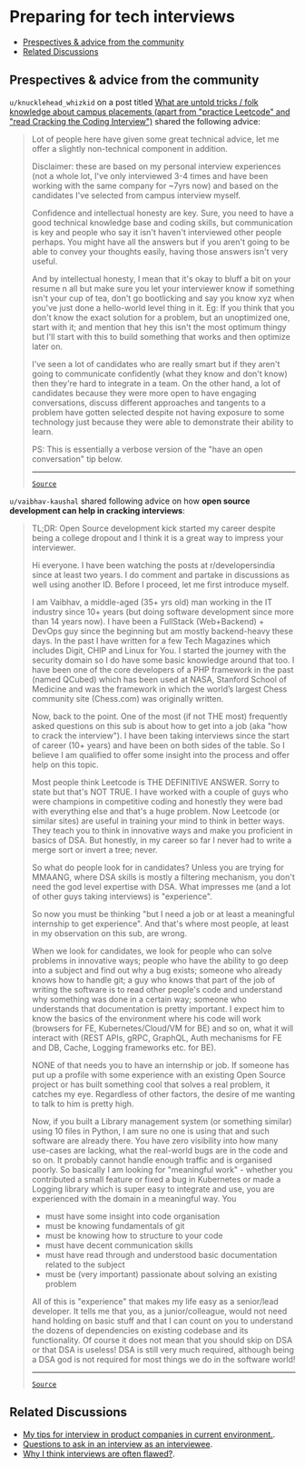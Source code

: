 <!-- omit from toc -->
# Preparing for tech interviews

- [Prespectives \& advice from the community](#prespectives--advice-from-the-community)
- [Related Discussions](#related-discussions)

## Prespectives & advice from the community

`u/knucklehead_whizkid` on a post titled [What are untold tricks / folk knowledge about campus placements (apart from "practice Leetcode" and "read Cracking the Coding Interview")](https://www.reddit.com/r/developersIndia/comments/qiupil/what_are_untold_tricks_folk_knowledge_about/) shared the following advice:

<blockquote>

Lot of people here have given some great technical advice, let me offer a slightly non-technical component in addition.

Disclaimer: these are based on my personal interview experiences (not a whole lot, I've only interviewed 3-4 times and have been working with the same company for ~7yrs now) and based on the candidates I've selected from campus interview myself.

Confidence and intellectual honesty are key. Sure, you need to have a good technical knowledge base and coding skills, but communication is key and people who say it isn't haven't interviewed other people perhaps. You might have all the answers but if you aren't going to be able to convey your thoughts easily, having those answers isn't very useful.

And by intellectual honesty, I mean that it's okay to bluff a bit on your resume n all but make sure you let your interviewer know if something isn't your cup of tea, don't go bootlicking and say you know xyz when you've just done a hello-world level thing in it. Eg: If you think that you don't know the exact solution for a problem, but an unoptimized one, start with it; and mention that hey this isn't the most optimum thingy but I'll start with this to build something that works and then optimize later on.

I've seen a lot of candidates who are really smart but if they aren't going to communicate confidently (what they know and don't know) then they're hard to integrate in a team. On the other hand, a lot of candidates because they were more open to have engaging conversations, discuss different approaches and tangents to a problem have gotten selected despite not having exposure to some technology just because they were able to demonstrate their ability to learn.

PS: This is essentially a verbose version of the "have an open conversation" tip below.

---

[`Source`](https://www.reddit.com/r/developersIndia/comments/qiupil/comment/himagga/)

</blockquote>

`u/vaibhav-kaushal` shared following advice on how **open source development can help in cracking interviews**:

<blockquote>

TL;DR: Open Source development kick started my career despite being a college dropout and I think it is a great way to impress your interviewer.

Hi everyone. I have been watching the posts at r/developersindia since at least two years. I do comment and partake in discussions as well using another ID. Before I proceed, let me first introduce myself.

I am Vaibhav, a middle-aged (35+ yrs old) man working in the IT industry since 10+ years (but doing software development since more than 14 years now). I have been a FullStack (Web+Backend) + DevOps guy since the beginning but am mostly backend-heavy these days. In the past I have written for a few Tech Magazines which includes Digit, CHIP and Linux for You. I started the journey with the security domain so I do have some basic knowledge around that too. I have been one of the core developers of a PHP framework in the past (named QCubed) which has been used at NASA, Stanford School of Medicine and was the framework in which the world’s largest Chess community site (Chess.com) was originally written.

Now, back to the point. One of the most (if not THE most) frequently asked questions on this sub is about how to get into a job (aka "how to crack the interview"). I have been taking interviews since the start of career (10+ years) and have been on both sides of the table. So I believe I am qualified to offer some insight into the process and offer help on this topic.

Most people think Leetcode is THE DEFINITIVE ANSWER. Sorry to state but that's NOT TRUE. I have worked with a couple of guys who were champions in competitive coding and honestly they were bad with everything else and that's a huge problem. Now Leetcode (or similar sites) are useful in training your mind to think in better ways. They teach you to think in innovative ways and make you proficient in basics of DSA. But honestly, in my career so far I never had to write a merge sort or invert a tree; never.

So what do people look for in candidates? Unless you are trying for MMAANG, where DSA skills is mostly a filtering mechanism, you don't need the god level expertise with DSA. What impresses me (and a lot of other guys taking interviews) is "experience".

So now you must be thinking "but I need a job or at least a meaningful internship to get experience". And that's where most people, at least in my observation on this sub, are wrong.

When we look for candidates, we look for people who can solve problems in innovative ways; people who have the ability to go deep into a subject and find out why a bug exists; someone who already knows how to handle git; a guy who knows that part of the job of writing the software is to read other people's code and understand why something was done in a certain way; someone who understands that documentation is pretty important. I expect him to know the basics of the environment where his code will work (browsers for FE, Kubernetes/Cloud/VM for BE) and so on, what it will interact with (REST APIs, gRPC, GraphQL, Auth mechanisms for FE and DB, Cache, Logging frameworks etc. for BE).

NONE of that needs you to have an internship or job. If someone has put up a profile with some experience with an existing Open Source project or has built something cool that solves a real problem, it catches my eye. Regardless of other factors, the desire of me wanting to talk to him is pretty high.

Now, if you built a Library management system (or something similar) using 10 files in Python, I am sure no one is using that and such software are already there. You have zero visibility into how many use-cases are lacking, what the real-world bugs are in the code and so on. It probably cannot handle enough traffic and is organised poorly. So basically I am looking for "meaningful work" - whether you contributed a small feature or fixed a bug in Kubernetes or made a Logging library which is super easy to integrate and use, you are experienced with the domain in a meaningful way. You

- must have some insight into code organisation
- must be knowing fundamentals of git
- must be knowing how to structure to your code
- must have decent communication skills
- must have read through and understood basic documentation related to the subject
- must be (very important) passionate about solving an existing problem

All of this is "experience" that makes my life easy as a senior/lead developer. It tells me that you, as a junior/colleague, would not need hand holding on basic stuff and that I can count on you to understand the dozens of dependencies on existing codebase and its functionality. Of course it does not mean that you should skip on DSA or that DSA is useless! DSA is still very much required, although being a DSA god is not required for most things we do in the software world!

---

[`Source`](https://www.reddit.com/r/developersIndia/comments/16cgfy7/the_nonleetcode_answer_to_how_do_i_crack_the/)

</blockquote>

## Related Discussions

- [My tips for interview in product companies in current environment.](https://www.reddit.com/r/developersIndia/comments/1ao43zj/my_tips_for_interview_in_product_companies_in/).
- [Questions to ask in an interview as an interviewee](https://www.reddit.com/r/developersIndia/comments/v97dbf/questions_to_ask_in_an_interview_as_an_interviewee/).
- [Why I think interviews are often flawed?](https://www.reddit.com/r/developersIndia/comments/197xupt/why_i_think_interviews_are_often_flawed/).
